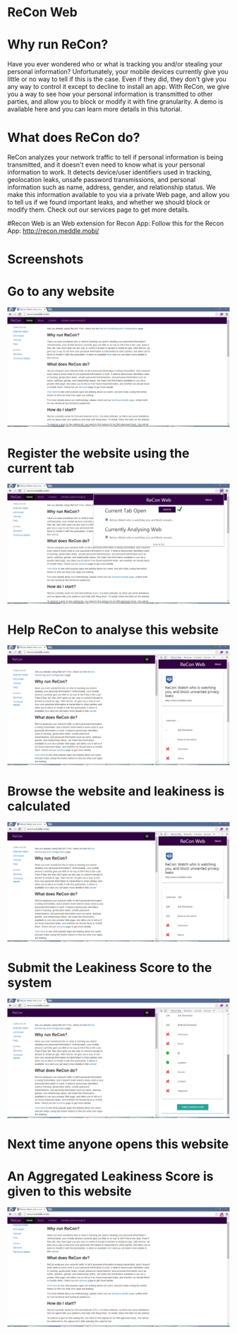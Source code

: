 # ReCon Web

# Why run ReCon?
Have you ever wondered who or what is tracking you and/or stealing your personal information? Unfortunately, your mobile devices currently give you little or no way to tell if this is the case. Even if they did, they don't give you any way to control it except to decline to install an app. With ReCon, we give you a way to see how your personal information is transmitted to other parties, and allow you to block or modify it with fine granularity. A demo is available here and you can learn more details in this tutorial.

# What does ReCon do?
ReCon analyzes your network traffic to tell if personal information is being transmitted, and it doesn't even need to know what is your personal information to work. It detects device/user identifiers used in tracking, geolocation leaks, unsafe password transmissions, and personal information such as name, address, gender, and relationship status. We make this information available to you via a private Web page, and allow you to tell us if we found important leaks, and whether we should block or modify them. Check out our services page to get more details.

#Recon Web is an Web extension for Recon App:
Follow this for the Recon App:
http://recon.meddle.mobi/

# Screenshots

# Go to any website
![Alt text](/screenshots/s1.png "Screenshot 1")
# Register the website using the current tab
![Alt text](/screenshots/s2.png "Screenshot 2")
# Help ReCon to analyse this website
![Alt text](/screenshots/s3.png "Screenshot 3")
# Browse the website and leakiness is calculated
![Alt text](/screenshots/s4.png "Screenshot 4")
# Submit the Leakiness Score to the system
![Alt text](/screenshots/s5.png "Screenshot 5")
# Next time anyone opens this website
# An Aggregated Leakiness Score is given to this website
![Alt text](/screenshots/s6.png "Screenshot 6")
